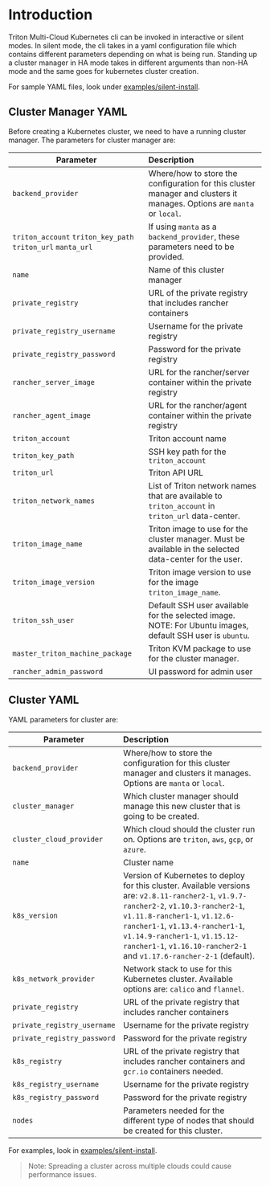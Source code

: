 # Introduction

Triton Multi-Cloud Kubernetes cli can be invoked in interactive or silent modes. In silent mode, the cli takes in a yaml configuration file which contains different parameters depending on what is being run. Standing up a cluster manager in HA mode takes in different arguments than non-HA mode and the same goes for kubernetes cluster creation.

For sample YAML files, look under [examples/silent-install](https://github.com/joyent/triton-kubernetes/tree/master/examples/silent-install).

## Cluster Manager YAML

Before creating a Kubernetes cluster, we need to have a running cluster manager. The parameters for cluster manager are:

| Parameter        | Description  |
| ------------- |:-----|
| `backend_provider` | Where/how to store the configuration for this cluster manager and clusters it manages. Options are `manta` or `local`. |
| `triton_account` `triton_key_path` `triton_url` `manta_url` | If using `manta` as a `backend_provider`, these parameters need to be provided. |
| `name` | Name of this cluster manager |
| `private_registry` | URL of the private registry that includes rancher containers |
| `private_registry_username` | Username for the private registry |
| `private_registry_password` | Password for the private registry |
| `rancher_server_image` | URL for the rancher/server container within the private registry |
| `rancher_agent_image` | URL for the rancher/agent container within the private registry |
| `triton_account` | Triton account name |
| `triton_key_path` | SSH key path for the `triton_account` |
| `triton_url` | Triton API URL |
| `triton_network_names` | List of Triton network names that are available to `triton_account` in `triton_url` data-center.
| `triton_image_name` | Triton image to use for the cluster manager. Must be available in the selected data-center for the user. |
| `triton_image_version` | Triton image version to use for the image `triton_image_name`. |
| `triton_ssh_user` | Default SSH user available for the selected image. NOTE: For Ubuntu images, default SSH user is `ubuntu`. |
| `master_triton_machine_package` | Triton KVM package to use for the cluster manager. |
| `rancher_admin_password` | UI password for admin user |

## Cluster YAML

YAML parameters for cluster are:

| Parameter        | Description  |
| ------------- |:-----|
| `backend_provider` | Where/how to store the configuration for this cluster manager and clusters it manages. Options are `manta` or `local`. |
| `cluster_manager` | Which cluster manager should manage this new cluster that is going to be created. |
| `cluster_cloud_provider` | Which cloud should the cluster run on. Options are `triton`, `aws`, `gcp`, or `azure`. |
| `name` | Cluster name |
| `k8s_version` | Version of Kubernetes to deploy for this cluster. Available versions are: `v2.8.11-rancher2-1`, `v1.9.7-rancher2-2`, `v1.10.3-rancher2-1`, `v1.11.8-rancher1-1`, `v1.12.6-rancher1-1`, `v1.13.4-rancher1-1`, `v1.14.9-rancher1-1`, `v1.15.12-rancher1-1`, `v1.16.10-rancher2-1` and `v1.17.6-rancher-2-1` (default). |
| `k8s_network_provider` | Network stack to use for this Kubernetes cluster. Available options are: `calico` and `flannel`. |
| `private_registry` | URL of the private registry that includes rancher containers |
| `private_registry_username` | Username for the private registry |
| `private_registry_password` | Password for the private registry |
| `k8s_registry` | URL of the private registry that includes rancher containers and `gcr.io` containers needed. |
| `k8s_registry_username` | Username for the private registry |
| `k8s_registry_password` | Password for the private registry |
| `nodes` | Parameters needed for the different type of nodes that should be created for this cluster. |

For examples, look in [examples/silent-install](https://github.com/joyent/triton-kubernetes/tree/master/examples/silent-install).

> Note: Spreading a cluster across multiple clouds could cause performance issues.
